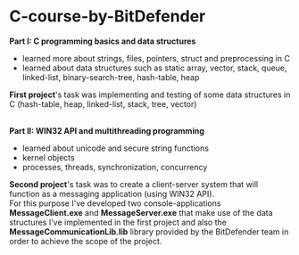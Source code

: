 # C-course-by-BitDefender

**Part I: C programming basics and data structures**
- learned more about strings, files, pointers, struct and preprocessing in C
- learned about data structures such as static array, vector, stack, queue, linked-list, binary-search-tree, hash-table, heap

**First project**'s task was implementing and testing of some data structures in C (hash-table, heap, linked-list, stack, tree, vector)  <br /><br />

**Part II: WIN32 API and multithreading programming**
- learned about unicode and secure string functions
- kernel objects
- processes, threads, synchronization, concurrency

**Second project**'s task was to create a client-server system that will function as a messaging application (using WIN32 API).  
For this purpose I've developed two console-applications **MessageClient.exe** and **MessageServer.exe** that make use of the data structures I've implemented in the first project and also the **MessageCommunicationLib.lib** library provided by the BitDefender team in order to achieve the scope of the project.

